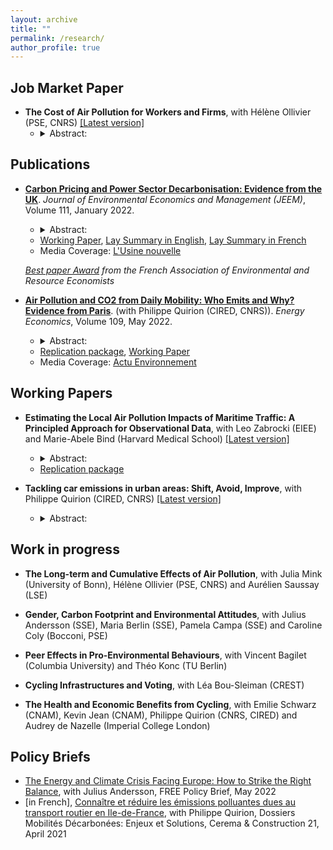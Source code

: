 ```yaml
---
layout: archive
title: ""
permalink: /research/
author_profile: true
---
```



## Job Market Paper

* __The Cost of Air Pollution for Workers and Firms__, with Hélène Ollivier (PSE, CNRS) [[Latest version]](https://marionleroutier.github.io/files/LeroutierOllivier_2022_cost_pollution_jmp.pdf)
  * <details>
    <summary> Abstract: </summary>
    <br>
    <p align="justify">  Poor air quality negatively affects workers' health and cognitive functions, but we know little about its consequences for firms. In this paper, we estimate the causal effects of fine particulate matter (PM2.5) exposure on workers' absenteeism and firms' monthly sales using unique employer-employee data and granular measures of air pollution in France from 2009 to 2015. We exploit variation in air pollution induced by changes in monthly wind directions at the postcode level. We find that a 10% increase in monthly PM2.5 exposure increases absenteeism in the same month by 1% and reduces sales in manufacturing, construction, and professional services, with different lags. Sales losses are several orders of magnitude larger than what we would be expect if workers' absenteeism was the only factor affecting firms' performance. This suggests a potentially large effect of pollution on the productivity of non-absent workers. We estimate that reducing air pollution in France in line with the World Health Organization's guidelines would have saved at least 0.3% of GDP annually in terms of avoided sales losses.
     </p>
     </details> 
     
## Publications

* __[Carbon Pricing and Power Sector Decarbonisation: Evidence from the UK](https://www.sciencedirect.com/science/article/pii/S0095069621001285?via%3Dihub)__. _Journal of Environmental Economics and Management (JEEM)_, Volume 111, January 2022.

  * <details>
    <summary> Abstract: </summary>
    <br>
    <p align="justify"> Decreasing greenhouse gas emissions from electricity generation is crucial to tackle climate change. Empirically, however, little is known about the effectiveness of existing economic instruments in the power sector. This paper examines the impact of the UK Carbon Price Support (CPS), a carbon tax implemented in the UK power sector in 2013. Relative to a synthetic control unit built from other European countries, I find that emissions from the UK power sector declined by 20 to 26 percent per year on average between 2013 and 2017. The tax operated via three mechanisms: a decrease in emissions at the intensive margin; the closure of some high-emission plants at the extensive margin; and a higher probability of closure for plants already at risk due to European air quality regulations.
     </p>
     </details>
   * [Working Paper](https://marionleroutier.github.io/files/Leroutier_2021_wp_UK_tax.pdf), [Lay Summary in English](https://www.hhs.se/en/research/institutes/misum-startpage/news/new-research-on-carbon-pricing2/), [Lay Summary in French](https://www.parisschoolofeconomics.eu/fr/economie-pour-tous/grand-public/5-articles-en-5-minutes/juin-2021/la-tarification-du-carbone-reduit-elle-les-emissions-de-co2-analyse-de-la-taxe-carbone-au-royaume-uni/)
   * Media Coverage: [L'Usine nouvelle](https://www.usinenouvelle.com/editorial/au-royaume-uni-la-taxe-carbone-sur-la-production-electrique-a-booste-la-transition-du-secteur.N1168297)
   
  _[Best paper Award](https://faere.fr/actualites/conferences-ateliers/conference-faere-2019/prix-faere-du-meilleur-article-de-jeunes-economistes/) from the French Association of Environmental and Resource Economists_
  

* __[Air Pollution and CO2 from Daily Mobility: Who Emits and Why? Evidence from Paris](https://www.sciencedirect.com/science/article/pii/S0140988322001189)__. (with Philippe Quirion (CIRED, CNRS)). _Energy Economics_, Volume 109, May 2022.

  * <details>
    <summary> Abstract: </summary>
    <br>
    <p align="justify"> Urban road transport is an important source of local pollution and carbon emissions. Designing effective and fair policies tackling these externalities requires understanding who contributes to emissions today. We estimate individual transport-induced pollution footprints combining a travel demand survey from the Paris area with NOx, PM2.5 and CO2 emission factors. We find that the top 20% emitters contribute 75-85% of emissions on a representative weekday. They combine longer distances travelled, a high car modal share and, especially for local pollutants, a higher emission intensity of car trips. Living in the suburbs, being a man and being employed are the most important characteristics associated with top emissions. Among the employed, those commuting from suburbs to suburbs, working at a factory, with atypical working hours or with a manual, shopkeeping or top executive occupation are more likely to be top emitters. Finally, policies targeting local pollution may be more regressive than those targeting CO2 emissions, due to the different correlation between income and the local pollutant vs. CO2 emission intensity of car trips.     
     </p>
     </details>
   * [Replication package](https://osf.io/pnyzk/), [Working Paper](https://marionleroutier.github.io/files/LeroutierQuirion_2022_wp_emissions_Paris.pdf)
   * Media Coverage: [Actu Environnement](https://www.actu-environnement.com/ae/news/pollution-air-etude-profil-conducteur-plus-emetteurs-paris-39481.php4)

     
## Working Papers

* __Estimating the Local Air Pollution Impacts of Maritime Traffic: A Principled Approach for Observational Data__, with Leo Zabrocki (EIEE) and Marie-Abele Bind (Harvard Medical School) [[Latest version]](https://marionleroutier.github.io/files/ZabrockiLeroutierBind_2022_wp_pollution_boats.pdf)
 
   * <details>
     <summary> Abstract: </summary>
     <br>
     <p align="justify"> We propose a new approach to estimate the causal effects of maritime traffic when natural or policy experiments are not available. We apply this method to the case of Marseille, a large Mediterranean port city, where air pollution emitted by cruise vessels is a growing concern. Using a recent matching algorithm designed for time series data, we create hypothetical randomized experiments to estimate the change in local air pollution caused by a short-term increase in cruise traffic. We then rely on randomization inference to compute nonparametric 95% uncertainty intervals. We find that cruise vessels’ arrivals have large impacts on city-level hourly concentrations of nitrogen dioxide, particulate matter, and sulfur dioxide. At the daily level, road traffic seems however to have a much larger impact than cruise traffic. Our procedure also helps assess in a transparent manner the identification challenges specific to this type of high-frequency time series data.
     </p>
     </details>
   * [Replication package](https://lzabrocki.github.io/cruise_air_pollution/)

   
   

* __Tackling car emissions in urban areas: Shift, Avoid, Improve__, with Philippe Quirion (CIRED, CNRS) [[Latest version]](https://marionleroutier.github.io/files/LeroutierQuirion_2022_wp_ShiftAvoidImprove.pdf)

  * <details>
    <summary> Abstract: </summary>
    <br>
    <p align="justify">  The environmental externalities associated with car use represent a signi cant cost to society. Using a representative transport survey from the Paris area, we investigate to what extent car use could be i)shifted to low-emission modes, ii)avoided via teleworking, or iii)improved via a transition to electric vehicles. According to our scenario analysis based on counterfactual travel time data for 45,000 observed car trips, 40% of car users could realistically shift to e-bike - mostly - or public transit - in a few cases - with an increase in travel time of one minute per day on average. Such modal shift would reduce CO2 and local pollutant emissions from daily mobility by around 15%, generating climate and health benefits worth around €140 million per year. Inability to undertake a modal shift is associated with living in the outer suburbs, being retired, being a man and having a high income. Another 5% of total emissions could be avoided if all the "car-dependent" individuals able to work from home did so for two days a week. Holding demand for mobility and public transport infrastructure fixed, achieving greater emission reductions would require improving car use via a transition to electric vehicles.
     </p>
     </details>
  

    
## Work in progress

* __The Long-term and Cumulative Effects of Air Pollution__, with Julia Mink (University of Bonn), Hélène Ollivier (PSE, CNRS) and Aurélien Saussay (LSE)
 
 * __Gender, Carbon Footprint and Environmental Attitudes__, with Julius Andersson (SSE), Maria Berlin (SSE), Pamela Campa (SSE) and Caroline Coly (Bocconi, PSE)
 
 * __Peer Effects in Pro-Environmental Behaviours__, with Vincent Bagilet (Columbia University) and Théo Konc (TU Berlin)
 * __Cycling Infrastructures and Voting__, with Léa Bou-Sleiman (CREST) 
 * __The Health and Economic Benefits from Cycling__, with Emilie Schwarz (CNAM), Kevin Jean (CNAM), Philippe Quirion (CNRS, CIRED) and Audrey de Nazelle (Imperial College London)
 
## Policy Briefs
* [The Energy and Climate Crisis Facing Europe: How to Strike the Right Balance](https://freepolicybriefs.org/2022/05/24/energy-climate-crisis-europe/), with Julius Andersson, FREE Policy Brief, May 2022
* [in French], [Connaître et réduire les émissions polluantes dues au transport routier en Ile-de-France](https://www.construction21.org/france/articles/h/dossier-mobilites-26-connaitre-et-reduire-les-emissions-polluantes-dues-au-transport-routier-en-ile-de-france.html), with Philippe Quirion, Dossiers Mobilités Décarbonées: Enjeux et Solutions, Cerema & Construction 21, April 2021



